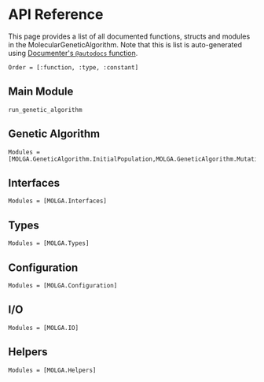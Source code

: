 # API Reference

This page provides a list of all documented functions, structs and modules in the MolecularGeneticAlgorithm. Note that this is list is auto-generated using [Documenter's `@autodocs` function](https://documenter.juliadocs.org/stable/man/syntax/#@autodocs-block).

```@index
Order = [:function, :type, :constant]
```

## Main Module

```@docs
run_genetic_algorithm
```

## Genetic Algorithm

```@autodocs
Modules = [MOLGA.GeneticAlgorithm.InitialPopulation,MOLGA.GeneticAlgorithm.Mutation,MOLGA.GeneticAlgorithm.Optimization,MOLGA.GeneticAlgorithm.Utils]
```

## Interfaces

```@autodocs
Modules = [MOLGA.Interfaces]
```

## Types

```@autodocs
Modules = [MOLGA.Types]
```

## Configuration

```@autodocs
Modules = [MOLGA.Configuration]
```

## I/O

```@autodocs
Modules = [MOLGA.IO]
```

## Helpers

```@autodocs
Modules = [MOLGA.Helpers]
```
